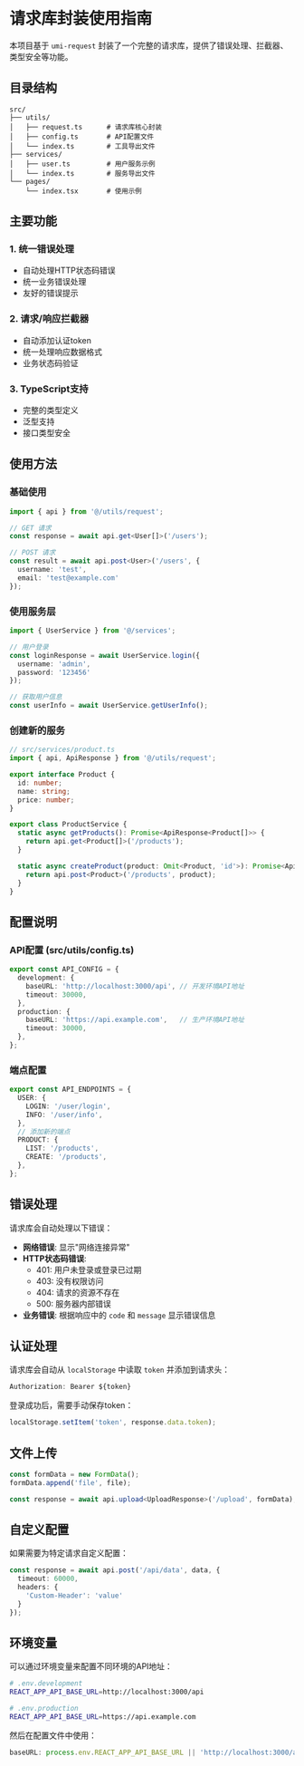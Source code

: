 # 请求库封装使用指南

本项目基于 `umi-request` 封装了一个完整的请求库，提供了错误处理、拦截器、类型安全等功能。

## 目录结构

```
src/
├── utils/
│   ├── request.ts      # 请求库核心封装
│   ├── config.ts       # API配置文件
│   └── index.ts        # 工具导出文件
├── services/
│   ├── user.ts         # 用户服务示例
│   └── index.ts        # 服务导出文件
└── pages/
    └── index.tsx       # 使用示例
```

## 主要功能

### 1. 统一错误处理
- 自动处理HTTP状态码错误
- 统一业务错误处理
- 友好的错误提示

### 2. 请求/响应拦截器
- 自动添加认证token
- 统一处理响应数据格式
- 业务状态码验证

### 3. TypeScript支持
- 完整的类型定义
- 泛型支持
- 接口类型安全

## 使用方法

### 基础使用

```typescript
import { api } from '@/utils/request';

// GET 请求
const response = await api.get<User[]>('/users');

// POST 请求
const result = await api.post<User>('/users', {
  username: 'test',
  email: 'test@example.com'
});
```

### 使用服务层

```typescript
import { UserService } from '@/services';

// 用户登录
const loginResponse = await UserService.login({
  username: 'admin',
  password: '123456'
});

// 获取用户信息
const userInfo = await UserService.getUserInfo();
```

### 创建新的服务

```typescript
// src/services/product.ts
import { api, ApiResponse } from '@/utils/request';

export interface Product {
  id: number;
  name: string;
  price: number;
}

export class ProductService {
  static async getProducts(): Promise<ApiResponse<Product[]>> {
    return api.get<Product[]>('/products');
  }

  static async createProduct(product: Omit<Product, 'id'>): Promise<ApiResponse<Product>> {
    return api.post<Product>('/products', product);
  }
}
```

## 配置说明

### API配置 (src/utils/config.ts)

```typescript
export const API_CONFIG = {
  development: {
    baseURL: 'http://localhost:3000/api', // 开发环境API地址
    timeout: 30000,
  },
  production: {
    baseURL: 'https://api.example.com',   // 生产环境API地址
    timeout: 30000,
  },
};
```

### 端点配置

```typescript
export const API_ENDPOINTS = {
  USER: {
    LOGIN: '/user/login',
    INFO: '/user/info',
  },
  // 添加新的端点
  PRODUCT: {
    LIST: '/products',
    CREATE: '/products',
  },
};
```

## 错误处理

请求库会自动处理以下错误：

- **网络错误**: 显示"网络连接异常"
- **HTTP状态码错误**: 
  - 401: 用户未登录或登录已过期
  - 403: 没有权限访问
  - 404: 请求的资源不存在
  - 500: 服务器内部错误
- **业务错误**: 根据响应中的 `code` 和 `message` 显示错误信息

## 认证处理

请求库会自动从 `localStorage` 中读取 `token` 并添加到请求头：

```typescript
Authorization: Bearer ${token}
```

登录成功后，需要手动保存token：

```typescript
localStorage.setItem('token', response.data.token);
```

## 文件上传

```typescript
const formData = new FormData();
formData.append('file', file);

const response = await api.upload<UploadResponse>('/upload', formData);
```

## 自定义配置

如果需要为特定请求自定义配置：

```typescript
const response = await api.post('/api/data', data, {
  timeout: 60000,
  headers: {
    'Custom-Header': 'value'
  }
});
```

## 环境变量

可以通过环境变量来配置不同环境的API地址：

```bash
# .env.development
REACT_APP_API_BASE_URL=http://localhost:3000/api

# .env.production  
REACT_APP_API_BASE_URL=https://api.example.com
```

然后在配置文件中使用：

```typescript
baseURL: process.env.REACT_APP_API_BASE_URL || 'http://localhost:3000/api'
```
